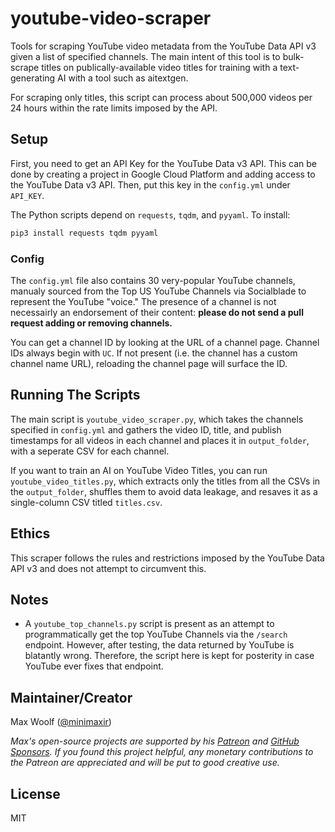 # youtube-video-scraper

Tools for scraping YouTube video metadata from the YouTube Data API v3 given a list of specified channels. The main intent of this tool is to bulk-scrape titles on publically-available video titles for training with a text-generating AI with a tool such as aitextgen.

For scraping only titles, this script can process about 500,000 videos per 24 hours within the rate limits imposed by the API.

## Setup

First, you need to get an API Key for the YouTube Data v3 API. This can be done by creating a project in Google Cloud Platform and adding access to the YouTube Data v3 API. Then, put this key in the `config.yml` under `API_KEY`.

The Python scripts depend on `requests`, `tqdm`, and `pyyaml`. To install:

```sh
pip3 install requests tqdm pyyaml
```

### Config

The `config.yml` file also contains 30 very-popular YouTube channels, manualy sourced from the Top US YouTube Channels via Socialblade to represent the YouTube "voice." The presence of a channel is not necessairly an endorsement of their content: **please do not send a pull request adding or removing channels.**

You can get a channel ID by looking at the URL of a channel page. Channel IDs always begin with `UC`. If not present (i.e. the channel has a custom channel name URL), reloading the channel page will surface the ID.

## Running The Scripts

The main script is `youtube_video_scraper.py`, which takes the channels specified in `config.yml` and gathers the video ID, title, and publish timestamps for all videos in each channel and places it in `output_folder`, with a seperate CSV for each channel.

If you want to train an AI on YouTube Video Titles, you can run `youtube_video_titles.py`, which extracts only the titles from all the CSVs in the `output_folder`, shuffles them to avoid data leakage, and resaves it as a single-column CSV titled `titles.csv`.

## Ethics

This scraper follows the rules and restrictions imposed by the YouTube Data API v3 and does not attempt to circumvent this.

## Notes

- A `youtube_top_channels.py` script is present as an attempt to programmatically get the top YouTube Channels via the `/search` endpoint. However, after testing, the data returned by YouTube is blatantly wrong. Therefore, the script here is kept for posterity in case YouTube ever fixes that endpoint.

## Maintainer/Creator

Max Woolf ([@minimaxir](https://minimaxir.com))

_Max's open-source projects are supported by his [Patreon](https://www.patreon.com/minimaxir) and [GitHub Sponsors](https://github.com/sponsors/minimaxir). If you found this project helpful, any monetary contributions to the Patreon are appreciated and will be put to good creative use._

## License

MIT
